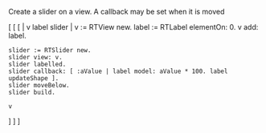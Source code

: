 Create a slider on a view. A callback may be set when it is moved

[ [ [ 
	| v label slider |
	v := RTView new.
	label := RTLabel elementOn: 0.
	v add: label.
	
	slider := RTSlider new.
	slider view: v.
	slider labelled.
	slider callback: [ :aValue | label model: aValue * 100. label updateShape ].
	slider moveBelow.
	slider build.
	
	v
 ] ] ]